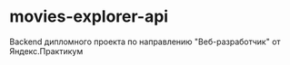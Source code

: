 # movies-explorer-api
Backend дипломного проекта по направлению "Веб-разработчик" от Яндекс.Практикум
